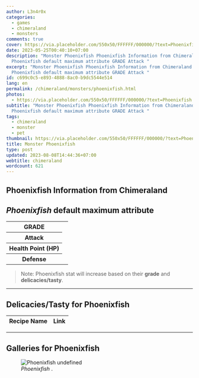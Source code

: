 ```yaml
---
author: L3n4r0x
categories:
  - games
  - chimeraland
  - monsters
comments: true
cover: https://via.placeholder.com/550x50/FFFFFF/000000/?text=Phoenixfish
date: 2023-05-25T00:40:10+07:00
description: "Monster Phoenixfish Phoenixfish Information from Chimeraland
  Phoenixfish default maximum attribute GRADE Attack "
excerpt: "Monster Phoenixfish Phoenixfish Information from Chimeraland
  Phoenixfish default maximum attribute GRADE Attack "
id: c699c0c5-e893-4888-8ac0-b9dc5544e514
lang: en
permalink: /chimeraland/monsters/phoenixfish.html
photos:
  - https://via.placeholder.com/550x50/FFFFFF/000000/?text=Phoenixfish
subtitle: "Monster Phoenixfish Phoenixfish Information from Chimeraland
  Phoenixfish default maximum attribute GRADE Attack "
tags:
  - chimeraland
  - monster
  - pet
thumbnail: https://via.placeholder.com/550x50/FFFFFF/000000/?text=Phoenixfish
title: Monster Phoenixfish
type: post
updated: 2023-08-08T14:44:36+07:00
webtitle: chimeraland
wordcount: 621
---
```


<link
  rel="stylesheet"
  href="https://rawcdn.githack.com/dimaslanjaka/Web-Manajemen/870a349/css/bootstrap-5-3-0-alpha3-wrapper.css"
/>
<section id="bootstrap-wrapper">
  <div data-bs-theme="dark">
    <h2>Phoenixfish Information from Chimeraland</h2>
    <h2 id="attribute"><i>Phoenixfish</i> default maximum attribute</h2>
    <div class="row">
      <div class="col mb-2">
        <div class="card">
          <div class="card-body">
            <table>
              <tr>
                <th>GRADE</th>
                <td><br /></td>
              </tr>
              <tr>
                <th>Attack</th>
                <td></td>
              </tr>
              <tr>
                <th>Health Point (HP)</th>
                <td></td>
              </tr>
              <tr>
                <th>Defense</th>
                <td></td>
              </tr>
            </table>
          </div>
        </div>
      </div>
    </div>
    <blockquote class="bd-callout bd-callout-warning">
      Note: Phoenixfish stat will increase based on their <b>grade</b> and
      <b>delicacies/tasty</b>.
    </blockquote>
    <hr />
    <h2 id="delicacies">Delicacies/Tasty for Phoenixfish</h2>
    <div class="card">
      <div class="card-body">
        <div class="table-responsive">
          <table class="table table-striped">
            <thead>
              <tr>
                <th>Recipe Name</th>
                <th>Link</th>
              </tr>
            </thead>
            <tbody></tbody>
          </table>
        </div>
      </div>
    </div>
    <hr />
    <div id="gallery">
      <h2>Galleries for Phoenixfish</h2>
      <div class="row">
        <div class="col-lg-6 col-12">
          <figure>
            <img
              src="https://www.webmanajemen.com/undefined"
              alt="Phoenixfish undefined"
            />
            <figcaption style="word-wrap: break-word">
              <i>Phoenixfish</i> .
            </figcaption>
          </figure>
        </div>
      </div>
    </div>
  </div>
</section>